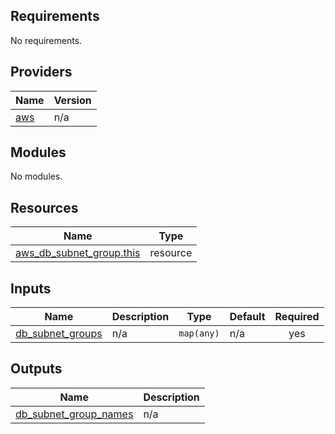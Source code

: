 <!-- BEGIN_TF_DOCS -->
## Requirements

No requirements.

## Providers

| Name | Version |
|------|---------|
| <a name="provider_aws"></a> [aws](#provider\_aws) | n/a |

## Modules

No modules.

## Resources

| Name | Type |
|------|------|
| [aws_db_subnet_group.this](https://registry.terraform.io/providers/hashicorp/aws/latest/docs/resources/db_subnet_group) | resource |

## Inputs

| Name | Description | Type | Default | Required |
|------|-------------|------|---------|:--------:|
| <a name="input_db_subnet_groups"></a> [db\_subnet\_groups](#input\_db\_subnet\_groups) | n/a | `map(any)` | n/a | yes |

## Outputs

| Name | Description |
|------|-------------|
| <a name="output_db_subnet_group_names"></a> [db\_subnet\_group\_names](#output\_db\_subnet\_group\_names) | n/a |
<!-- END_TF_DOCS -->